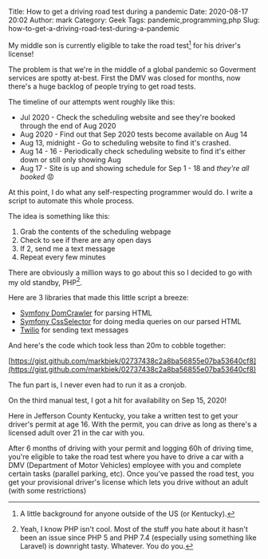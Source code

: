 Title: How to get a driving road test during a pandemic
Date: 2020-08-17 20:02
Author: mark
Category: Geek
Tags: pandemic,programming,php
Slug: how-to-get-a-driving-road-test-during-a-pandemic

My middle son is currently eligible to take the road test[^1] for his driver's license!

The problem is that we're in the middle of a global pandemic so Goverment services are spotty at-best. First the DMV was closed for months, now there's a huge backlog of people trying to get road tests.

The timeline of our attempts went roughly like this:

* Jul 2020 - Check the scheduling website and see they're booked through the end of Aug 2020
* Aug 2020 - Find out that Sep 2020 tests become available on Aug 14
* Aug 13, midnight - Go to scheduling website to find it's crashed.
* Aug 14 - 16 - Periodically check scheduling website to find it's either down or still only showing Aug
* Aug 17 - Site is up and showing schedule for Sep 1 - 18 and *they're all booked* 😡

At this point, I do what any self-respecting programmer would do. I write a script to automate this whole process.

The idea is something like this:

1. Grab the contents of the scheduling webpage
2. Check to see if there are any open days
3. If 2, send me a text message
4. Repeat every few minutes

There are obviously a million ways to go about this so I decided to go with my old standby, PHP[^2].

Here are 3 libraries that made this little script a breeze:

* [Symfony DomCrawler](https://symfony.com/doc/current/components/dom_crawler.html) for parsing HTML
* [Symfony CssSelector](https://symfony.com/doc/current/components/css_selector.html) for doing media queries on our parsed HTML
* [Twilio](https://www.twilio.com/docs/libraries/php) for sending text messages

And here's the code which took less than 20m to cobble together:

[https://gist.github.com/markbiek/02737438c2a8ba56855e07ba53640cf8](https://gist.github.com/markbiek/02737438c2a8ba56855e07ba53640cf8)

The fun part is, I never even had to run it as a cronjob.

On the third manual test, I got a hit for availability on Sep 15, 2020!

[^1]: A little background for anyone outside of the US (or Kentucky).

Here in Jefferson County Kentucky, you take a written test to get your driver's permit at age 16. With the permit, you can drive as long as there's a licensed adult over 21 in the car with you.
	
After 6 months of driving with your permit and logging 60h of driving time, you're eligible to take the road test where you have to drive a car with a DMV (Department of Motor Vehicles) employee with you and complete certain tasks (parallel parking, etc). Once you've passed the road test, you get your provisional driver's license which lets you drive without an adult (with some restrictions)

[^2]: Yeah, I know PHP isn't cool. Most of the stuff you hate about it hasn't been an issue since PHP 5 and PHP 7.4 (especially using something like Laravel) is downright tasty. Whatever. You do you.
